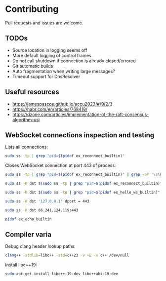 # Contributing

Pull requests and issues are welcome.

## TODOs

- Source location in logging seems off
- More default logging of control frames
- Do not call shutdown if connection is already closed/errored
- Git automatic builds
- Auto fragmentation when writing large messages?
- Timeout support for DnsResolver

## Useful resources

- https://jamespascoe.github.io/accu2023/#/9/2/3
- https://habr.com/en/articles/768418/
- https://dzone.com/articles/implementation-of-the-raft-consensus-algorithm-usi

## WebSocket connections inspection and testing

Lists all connections:

```bash
sudo ss -tp | grep "pid=$(pidof ex_reconnect_builtin)"
```

Closes WebSocket connection at port 443 of process:

```bash
sudo ss -tp | grep "pid=$(pidof ex_reconnect_builtin)" | grep -oP '\s\K[^ ]+(?=:https)'

sudo ss -K dst $(sudo ss -tp | grep "pid=$(pidof ex_reconnect_builtin)" | grep -oP '\s\K[^ ]+(?=:https)') dport = 443

sudo ss -K dst $(sudo ss -tp | grep "pid=$(pidof ex_hello_ws_builtin)" | grep -oP '\s\K[^ ]+(?=:http)') dport = 8080

sudo ss -K dst '127.0.0.1' dport = 443

sudo ss -K dst 66.241.124.119:443

pidof ex_echo_builtin
```

## Compiler varia

Debug clang header lookup paths:

```bash
clang++ -stdlib=libc++ -std=c++23 -v -E -x c++ /dev/null
```

Install libc++19:

```bash
sudo apt-get install libc++-19-dev libc++abi-19-dev
```
